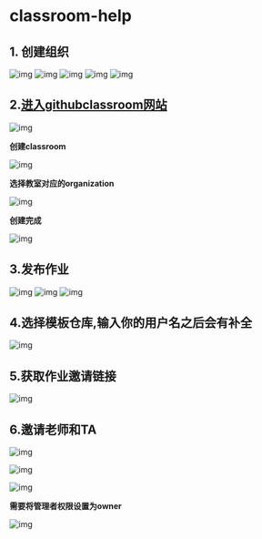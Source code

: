 # classroom-help


## 1. 创建组织
![img](https://github.com/CL-a11y/classroom-help/raw/main/1.jpg)
![img](https://github.com/CL-a11y/classroom-help/raw/main/2.jpg)
![img](https://github.com/CL-a11y/classroom-help/raw/main/3.jpg)
![img](https://github.com/CL-a11y/classroom-help/raw/main/4.jpg)
![img](https://github.com/CL-a11y/classroom-help/raw/main/5.jpg)
## 2.[进入githubclassroom网站](https://classroom.github.com/)

![img](https://github.com/CL-a11y/classroom-help/raw/main/6.jpg)

**创建classroom**

![img](https://github.com/CL-a11y/classroom-help/raw/main/7.jpg)

**选择教室对应的organization**

![img](https://github.com/CL-a11y/classroom-help/raw/main/8.jpg)

**创建完成**

![img](https://github.com/CL-a11y/classroom-help/raw/main/9.jpg)

## 3.发布作业
![img](https://github.com/CL-a11y/classroom-help/raw/main/10.jpg)
![img](https://github.com/CL-a11y/classroom-help/raw/main/11.jpg)
![img](https://github.com/CL-a11y/classroom-help/raw/main/12.jpg)


## 4.选择模板仓库,输入你的用户名之后会有补全

![img](https://github.com/CL-a11y/classroom-help/raw/main/13.jpg)


## 5.获取作业邀请链接
![img](https://github.com/CL-a11y/classroom-help/raw/main/14.jpg)



## 6.邀请老师和TA

![img](https://github.com/CL-a11y/classroom-help/raw/main/invite1.png)

![img](https://github.com/CL-a11y/classroom-help/raw/main/invite2.png)

![img](https://github.com/CL-a11y/classroom-help/raw/main/invite3.png)

**需要将管理者权限设置为owner**

![img](https://github.com/CL-a11y/classroom-help/raw/main/invite3.png)
